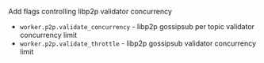 Add flags controlling libp2p validator concurrency

- `worker.p2p.validate_concurrency` - libp2p gossipsub per topic validator
    concurrency limit
- `worker.p2p.validate_throttle` - libp2p gossipsub validator concurrency
    limit
